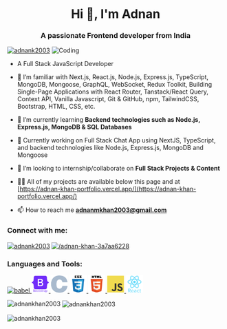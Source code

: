 <h1 align="center">Hi 👋, I'm Adnan</h1>
<h3 align="center">A passionate Frontend developer from India</h3>

<p align="left"> <img align="right" alt="Coding" width="400" src="https://cdn.dribbble.com/users/1708950/screenshots/4188877/developer_med.gif" alt="adnankhan2003" /> </p>

<p align="left"> <a href="https://twitter.com/adnank2003" target="blank"><img src="https://img.shields.io/twitter/follow/adnank2003?logo=twitter&style=for-the-badge" alt="adnank2003" /></a> </p>

- A Full Stack JavaScript Developer

- 🌱 I’m familiar with Next.js, React.js, Node.js, Express.js, TypeScript, MongoDB, Mongoose, GraphQL, WebSocket, Redux Toolkit, Building Single-Page Applications with React Router, Tanstack/React Query, Context API, Vanilla Javascript, Git & GitHub, npm, TailwindCSS, Bootstrap, HTML, CSS, etc.

- 🌱 I’m currently learning **Backend technologies such as Node.js, Express.js, MongoDB & SQL Databases**

- 🔭 Currently working on Full Stack Chat App using NextJS, TypeScript, and backend technologies like Node.js, Express.js, MongoDB and Mongoose

- 👯 I’m looking to internship/collaborate on **Full Stack Projects & Content**

- 👨‍💻 All of my projects are available below this page and at [https://adnan-khan-portfolio.vercel.app/](https://adnan-khan-portfolio.vercel.app/)

- 📫 How to reach me **adnanmkhan2003@gmail.com**

<h3 align="left">Connect with me:</h3>
<p align="left">
<a href="https://twitter.com/adnank2003" target="blank"><img align="center" src="https://raw.githubusercontent.com/rahuldkjain/github-profile-readme-generator/master/src/images/icons/Social/twitter.svg" alt="adnank2003" height="30" width="40" /></a>
<a href="https://linkedin.com/in//adnan-khan-3a7aa6228" target="blank"><img align="center" src="https://raw.githubusercontent.com/rahuldkjain/github-profile-readme-generator/master/src/images/icons/Social/linked-in-alt.svg" alt="/adnan-khan-3a7aa6228" height="30" width="40" /></a>
</p>

<h3 align="left">Languages and Tools:</h3>
<p align="left"> <a href="https://babeljs.io/" target="_blank" rel="noreferrer"> <img src="https://www.vectorlogo.zone/logos/babeljs/babeljs-icon.svg" alt="babel" width="40" height="40"/> </a> <a href="https://getbootstrap.com" target="_blank" rel="noreferrer"> <img src="https://raw.githubusercontent.com/devicons/devicon/master/icons/bootstrap/bootstrap-plain-wordmark.svg" alt="bootstrap" width="40" height="40"/> </a> <a href="https://www.cprogramming.com/" target="_blank" rel="noreferrer"> <img src="https://raw.githubusercontent.com/devicons/devicon/master/icons/c/c-original.svg" alt="c" width="40" height="40"/> </a> <a href="https://www.w3schools.com/css/" target="_blank" rel="noreferrer"> <img src="https://raw.githubusercontent.com/devicons/devicon/master/icons/css3/css3-original-wordmark.svg" alt="css3" width="40" height="40"/> </a> <a href="https://www.w3.org/html/" target="_blank" rel="noreferrer"> <img src="https://raw.githubusercontent.com/devicons/devicon/master/icons/html5/html5-original-wordmark.svg" alt="html5" width="40" height="40"/> </a> <a href="https://developer.mozilla.org/en-US/docs/Web/JavaScript" target="_blank" rel="noreferrer"> <img src="https://raw.githubusercontent.com/devicons/devicon/master/icons/javascript/javascript-original.svg" alt="javascript" width="40" height="40"/> </a> <a href="https://reactjs.org/" target="_blank" rel="noreferrer"> <img src="https://raw.githubusercontent.com/devicons/devicon/master/icons/react/react-original-wordmark.svg" alt="react" width="40" height="40"/> </a> </p>

<p><img align="left" src="https://github-readme-stats.vercel.app/api/top-langs?username=adnankhan2003&show_icons=true&locale=en&layout=compact" alt="adnankhan2003" /></p>

<p>&nbsp;<img align="center" src="https://github-readme-stats.vercel.app/api?username=adnankhan2003&show_icons=true&locale=en" alt="adnankhan2003" /></p>

<p><img align="center" src="https://github-readme-streak-stats.herokuapp.com/?user=adnankhan2003&" alt="adnankhan2003" /></p>
